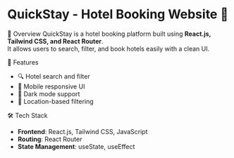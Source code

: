 # QuickStay - Hotel Booking Website 🏨

📌 Overview
QuickStay is a hotel booking platform built using **React.js, Tailwind CSS, and React Router**.  
It allows users to search, filter, and book hotels easily with a clean UI.

🚀 Features
- 🔍 Hotel search and filter
- 📱 Mobile responsive UI
- 🌙 Dark mode support
- 📍 Location-based filtering

🛠️ Tech Stack
- **Frontend**: React.js, Tailwind CSS, JavaScript
- **Routing**: React Router
- **State Management**: useState, useEffect
